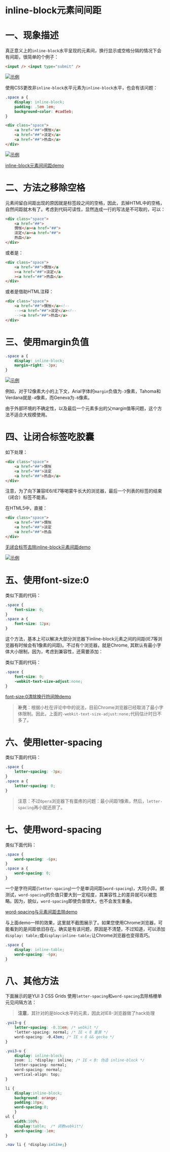 # inline-block元素间间距

# 一、现象描述

真正意义上的`inline-block`水平呈现的元素间，换行显示或空格分隔的情况下会有间距，很简单的个例子：

```html
<input /> <input type="submit" />
```

<a data-fancybox title="示例" href="/notes/assets/css/2012-04-24_162919.png">![示例](/notes/assets/css/2012-04-24_162919.png)</a>

使用CSS更改非`inline-block`水平元素为`inline-block`水平，也会有该问题：

```css
.space a {
    display: inline-block;
    padding: .5em 1em;
    background-color: #cad5eb;
}
```

```html
<div class="space">
    <a href="##">惆怅</a>
    <a href="##">淡定</a>
    <a href="##">热血</a>
</div>
```

<a data-fancybox title="示例" href="/notes/assets/css/2012-04-24_163352.png">![示例](/notes/assets/css/2012-04-24_163352.png)</a>

[inline-block元素间间距demo](http://www.zhangxinxu.com/study/201204/inline-block-space-example.html)

# 二、方法之移除空格

元素间留白间距出现的原因就是标签段之间的空格，因此，去掉HTML中的空格，自然间距就木有了。考虑到代码可读性，显然连成一行的写法是不可取的，可以：

```html
<div class="space">
    <a href="##">
    惆怅</a><a href="##">
    淡定</a><a href="##">
    热血</a>
</div>
```

或者是：

```html
<div class="space">
    <a href="##">惆怅</a
    ><a href="##">淡定</a
    ><a href="##">热血</a>
</div>
```

或者是借助HTML注释：

```html
<div class="space">
    <a href="##">惆怅</a><!--
    --><a href="##">淡定</a><!--
    --><a href="##">热血</a>
</div>
```

# 三、使用margin负值

```css
.space a {
    display: inline-block;
    margin-right: -3px;
}
```

<a data-fancybox title="示例" href="/notes/assets/css/2012-04-24_205406.png">![示例](/notes/assets/css/2012-04-24_205406.png)</a>

例如，对于12像素大小的上下文，Arial字体的`margin`负值为`-3`像素，Tahoma和Verdana就是`-4`像素，而Geneva为`-6`像素。

由于外部环境的不确定性，以及最后一个元素多出的父margin值等问题，这个方法不适合大规模使用。

# 四、让闭合标签吃胶囊

如下处理：

```html
<div class="space">
    <a href="##">惆怅
    <a href="##">淡定
    <a href="##">热血</a>
</div>
```

注意，为了向下兼容IE6/IE7等喝蒙牛长大的浏览器，最后一个列表的标签的结束（闭合）标签不能丢。

在HTML5中，直接：

```html
<div class="space">
    <a href="##">惆怅
    <a href="##">淡定
    <a href="##">热血
</div>
```

[无闭合标签去除inline-block元素间距demo](http://www.zhangxinxu.com/study/201204/inline-block-space-skip-close-tag.html)

<a data-fancybox title="示例" href="/notes/assets/css/2012-04-24_211852.png">![示例](/notes/assets/css/2012-04-24_211852.png)</a>

# 五、使用font-size:0

类似下面的代码：

```css
.space {
    font-size: 0;
}
.space a {
    font-size: 12px;
}
```

这个方法，基本上可以解决大部分浏览器下inline-block元素之间的间距(IE7等浏览器有时候会有1像素的间距)。不过有个浏览器，就是Chrome, 其默认有最小字体大小限制，因为，考虑到兼容性，还需要添加：

类似下面的代码：

```css
.space {
    font-size: 0;
    -webkit-text-size-adjust:none;
}
```

[font-size:0清除换行符间隙demo](http://www.zhangxinxu.com/study/201011/img-font-size-clear-blank.html)

> **补充**：根据小杜在评论中中的说法，目前Chrome浏览器已经取消了最小字体限制。因此，上面的`-webkit-text-size-adjust:none;`代码估计时日不多了。

# 六、使用letter-spacing

类似下面的代码：

```css
.space {
    letter-spacing: -3px;
}
.space a {
    letter-spacing: 0;
}
```

> 注意：不过`Opera`浏览器下有蛋疼的问题：最小间距1像素，然后，`letter-spacing`再小就还原了。

# 七、使用word-spacing

类似下面代码：

```css
.space {
    word-spacing: -6px;
}
.space a {
    word-spacing: 0;
}
```

一个是字符间距(`letter-spacing`)一个是单词间距(`word-spacing`)，大同小异。据测试，`word-spacing`的负值只要大到一定程度，其兼容性上的差异就可以被忽略。因为，貌似，`word-spacing`即使负值很大，也不会发生重叠。

[word-spacing与元素间距去除demo](http://www.zhangxinxu.com/study/201204/inline-block-space-word-spacing.html)

与上面demo一样的效果，这里就不截图展示了。如果您使用Chrome浏览器，可能看到的是间距依旧存在。确实是有该问题，原因是不清楚，不过知道，可以添加`display: table;`或`display:inline-table;`让Chrome浏览器也变得乖巧。

```css
.space {
    display: inline-table;
    word-spacing: -6px;
}
```

# 八、其他方法

下面展示的是YUI 3 CSS Grids 使用`letter-spacing`和`word-spacing`去除格栅单元见间隔方法：

> **注意**，其针对的是block水平的元素，因此对IE8-浏览器做了hack处理

```css
.yui3-g {
    letter-spacing: -0.31em; /* webkit */
    *letter-spacing: normal; /* IE < 8 重置 */
    word-spacing: -0.43em; /* IE < 8 && gecko */
}

.yui3-u {
    display: inline-block;
    zoom: 1; *display: inline; /* IE < 8: 伪造 inline-block */
    letter-spacing: normal;
    word-spacing: normal;
    vertical-align: top;
}
```

```css
li {
    display:inline-block;
    background: orange;
    padding:10px;
    word-spacing:0;
    }
ul {
    width:100%;
    display:table;  /* 调教webkit*/
    word-spacing:-1em;
}

.nav li { *display:inline;}
```